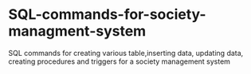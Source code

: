 # SQL-commands-for-society-managment-system
SQL commands for creating various table,inserting data, updating data, creating procedures and triggers for a society management system
